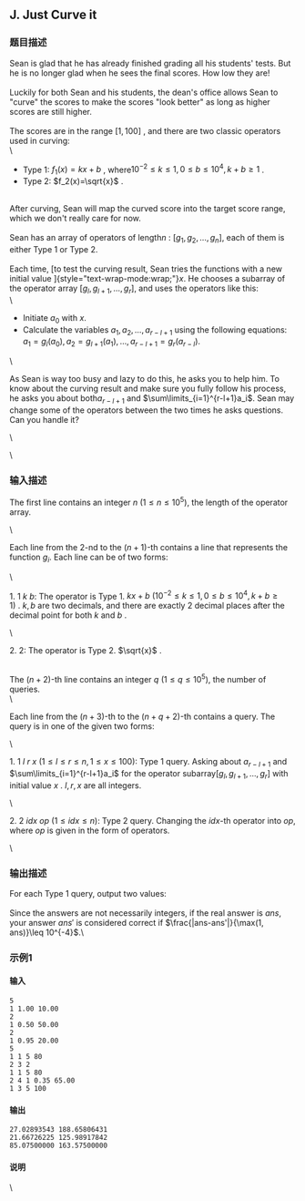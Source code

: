 ## J. Just Curve it

### 题目描述

Sean is glad that he has already finished grading all his students\'
tests. But he is no longer glad when he sees the final scores. How low
they are!\
\
Luckily for both Sean and his students, the dean\'s office allows Sean
to \"curve\" the scores to make the scores \"look better\" as long as
higher scores are still higher.\
\
The scores are in the range $[1,100]$ , and
there are two classic operators used in curving:\
\
- Type 1: $f_1(x)=kx+b$ , where$10^{-2}\leq k\leq 1, 0\leq b\leq 10^4, k+b\geq 1$     .
- Type 2: $f_2(x)=\sqrt{x}$ .

\
After curving, Sean will map the curved score into the target score
range, which we don\'t really care for now.\
\
Sean has an array of operators of length$n$ : $[g_1,g_2,\dots,g_n]$, each of them is
either Type 1 or Type 2.\
\
Each time, [to test the curving result, Sean tries the functions with a
new initial
value ]{style="text-wrap-mode:wrap;"}$x$. He
chooses a subarray of the operator array $[g_l,g_{l+1},\dots,g_r]$, and uses the
operators like this:\
\
- Initiate $a_0$ with $x$. 
- Calculate the variables $a_1,a_2,\dots,a_{r-l+1}$ using the
    following equations: $a_1=g_l(a_0),a_2=g_{l+1}(a_1),\dots,a_{r-l+1}=g_{r}(a_{r-l})$.

\

<div>

As Sean is way too busy and lazy to do this, he asks you to help him. To
know about the curving result and make sure you fully follow his
process, he asks you about both$a_{r-l+1}$ and $\sum\limits_{i=1}^{r-l+1}a_i$. Sean may
change some of the operators between the two times he asks questions.
Can you handle it?

<div>

\

<div>

\

</div>

</div>

</div>

### 输入描述

<div>

The first line contains an integer $n\ (1\leq n\leq 10^5)$, the length of the
operator array.

</div>

<div>

\

</div>

<div>

Each line from the $2$-nd to
the $(n+1)$-th contains a line that
represents the function $g_i$. Each line can
be of two forms:

</div>

<div>

\

</div>

<div>

1. $1\ k\ b$: The operator is Type
1. $kx+b\ (10^{-2}\leq k\leq 1, 0\leq b\leq 10^4, k+b\geq 1)$ . $k,b$ are
two decimals, and there are
exactly $2$ decimal places after the decimal
point for
both $k$ and $b$ .

</div>

<div>

\

</div>

<div>

2. $2$: The operator is Type
2. $\sqrt{x}$ .

</div>

\
The $(n+2)$-th line contains an
integer $q\ (1\leq q\leq 10^5)$, the number
of queries.\
\

<div>

Each line from the $(n+3)$-th to
the $(n+q+2)$-th contains a query. The query
is in one of the given two forms:

</div>

<div>

\

</div>

<div>

1. $1\ l\ r\ x\ (1\leq l\leq r\leq n, 1\leq x\leq 100)$:
Type 1 query. Asking about $a_{r-l+1}$ and $\sum\limits_{i=1}^{r-l+1}a_i$ for the
operator subarray$[g_l,g_{l+1},\dots,g_r]$ with initial value $x$ . $l, r, x$ are all integers.

</div>

<div>

\

</div>

<div>

2. $2\ idx\ op\ (1\leq idx\leq n)$: Type 2
query. Changing the $idx$-th operator
into $op$,
where $op$ is given in the form of operators.

</div>

\

### 输出描述

For each Type 1 query, output two values:\
\
Since the answers are not necessarily integers, if the real answer is $ans$, your answer $ans'$ is considered correct if $\frac{|ans-ans'|}{\max(1, ans)}\leq 10^{-4}$.\

### 示例1

#### 输入

```plain
5
1 1.00 10.00
2
1 0.50 50.00
2
1 0.95 20.00
5
1 1 5 80
2 3 2
1 1 5 80
2 4 1 0.35 65.00
1 3 5 100
```

#### 输出

```plain
27.02893543 188.65806431
21.66726225 125.98917842
85.07500000 163.57500000
```

#### 说明

\

